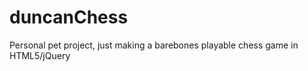 duncanChess
===========

Personal pet project, just making a barebones playable chess game in HTML5/jQuery
